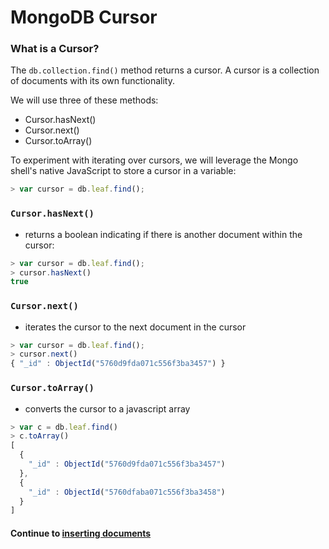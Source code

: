 # MongoDB Cursor
### What is a Cursor?
The `db.collection.find()` method returns a cursor. A cursor is a collection of documents with its own functionality.
  
  
We will use three of these methods:  
* Cursor.hasNext()
* Cursor.next()
* Cursor.toArray()
  
To experiment with iterating over cursors, we will leverage the Mongo shell's native JavaScript to store a cursor in a variable:
  
```javascript
> var cursor = db.leaf.find();
```
  
### `Cursor.hasNext()`
* returns a boolean indicating if there is another document within the cursor:
  
```javascript
> var cursor = db.leaf.find();
> cursor.hasNext()
true
```
  
### `Cursor.next()`
* iterates the cursor to the next document in the cursor
  
```javascript
> var cursor = db.leaf.find();
> cursor.next()
{ "_id" : ObjectId("5760d9fda071c556f3ba3457") }
```
  
### `Cursor.toArray()`
* converts the cursor to a javascript array
  
```javascript
> var c = db.leaf.find()
> c.toArray()
[
  {
    "_id" : ObjectId("5760d9fda071c556f3ba3457")
  },
  {
    "_id" : ObjectId("5760dfaba071c556f3ba3458")
  }
]
```


#### Continue to [inserting documents](7_insert.md)